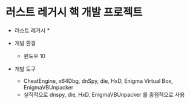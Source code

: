 러스트 레거시 핵 개발 프로젝트
==================

* 러스트 레거시
  *   

* 개발 환경
  * 윈도우 10

* 개발 도구
  * CheatEngine, x64Dbg, dnSpy, die, HxD, Enigma Virtual Box, EnigmaVBUnpacker
  * 실직적으로 dnspy, die, HxD, EnigmaVBUnpacker 를 중점적으로 사용

